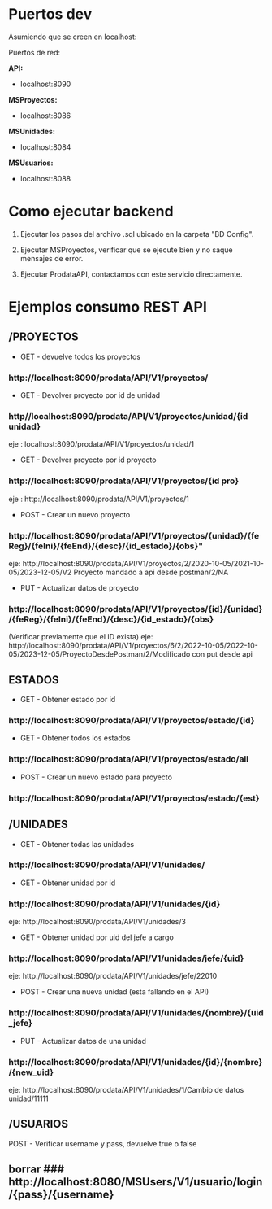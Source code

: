 
# **Puertos dev**

Asumiendo que se creen en localhost:

Puertos de red:

**API:**
- localhost:8090

**MSProyectos:**
- localhost:8086

**MSUnidades:**
- localhost:8084

**MSUsuarios:**
- localhost:8088

#  **Como ejecutar backend**

1. Ejecutar los pasos del archivo .sql ubicado en la carpeta "BD Config".

2. Ejecutar MSProyectos, verificar que se ejecute bien y no saque mensajes de error.

3. Ejecutar ProdataAPI, contactamos con este servicio directamente.


# **Ejemplos consumo REST API**

## **/PROYECTOS**

- GET - devuelve todos los proyectos

### http://localhost:8090/prodata/API/V1/proyectos/

- GET - Devolver proyecto por id de unidad

### http//localhost:8090/prodata/API/V1/proyectos/unidad/{id unidad}
eje : localhost:8090/prodata/API/V1/proyectos/unidad/1

- GET - Devolver proyecto por id proyecto

### http://localhost:8090/prodata/API/V1/proyectos/{id pro}
eje : http://localhost:8090/prodata/API/V1/proyectos/1


- POST - Crear un nuevo proyecto

### http://localhost:8090/prodata/API/V1/proyectos/{unidad}/{feReg}/{feIni}/{feEnd}/{desc}/{id_estado}/{obs}"
eje: http://localhost:8090/prodata/API/V1/proyectos/2/2020-10-05/2021-10-05/2023-12-05/V2 Proyecto mandado a api desde postman/2/NA

- PUT - Actualizar datos de proyecto
### http://localhost:8090/prodata/API/V1/proyectos/{id}/{unidad}/{feReg}/{feIni}/{feEnd}/{desc}/{id_estado}/{obs}

(Verificar previamente que el ID exista)
eje: http://localhost:8090/prodata/API/V1/proyectos/6/2/2022-10-05/2022-10-05/2023-12-05/ProyectoDesdePostman/2/Modificado con put desde api

## **ESTADOS**

- GET - Obtener estado por id 

### http://localhost:8090/prodata/API/V1/proyectos/estado/{id}

- GET - Obtener todos los estados

### http://localhost:8090/prodata/API/V1/proyectos/estado/all

- POST - Crear un nuevo estado para proyecto

### http://localhost:8090/prodata/API/V1/proyectos/estado/{est}

## **/UNIDADES**

- GET - Obtener todas las unidades

### http://localhost:8090/prodata/API/V1/unidades/

- GET - Obtener unidad por id

### http://localhost:8090/prodata/API/V1/unidades/{id}

eje: http://localhost:8090/prodata/API/V1/unidades/3

- GET - Obtener unidad por uid del jefe a cargo

### http://localhost:8090/prodata/API/V1/unidades/jefe/{uid}

eje: http://localhost:8090/prodata/API/V1/unidades/jefe/22010

- POST - Crear una nueva unidad (esta fallando en el API)

### http://localhost:8090/prodata/API/V1/unidades/{nombre}/{uid_jefe}

- PUT - Actualizar datos de una unidad

### http://localhost:8090/prodata/API/V1/unidades/{id}/{nombre}/{new_uid}

eje: http://localhost:8090/prodata/API/V1/unidades/1/Cambio de datos unidad/11111

## **/USUARIOS**

 POST - Verificar username y pass, devuelve true o false
## borrar  ### http://localhost:8080/MSUsers/V1/usuario/login/{pass}/{username}

